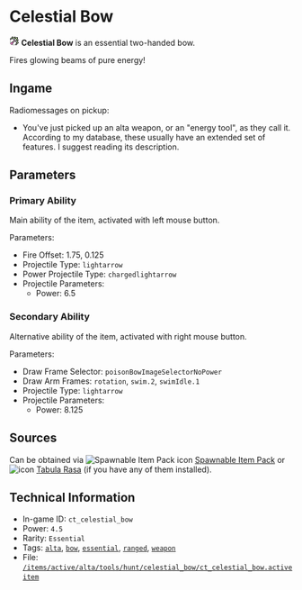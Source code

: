 # Celestial Bow

<img src="https://raw.githubusercontent.com/Ceterai/Enternia/main/items/active/alta/tools/hunt/celestial_bow/icon.png" alt="Celestial Bow icon" loading="lazy" width="auto" height="16px"/> **Celestial Bow** is an essential two-handed bow.

Fires glowing beams of pure energy!

## Ingame

Radiomessages on pickup:

- You've just picked up an alta weapon, or an "energy tool", as they call it. According to my database, these usually have an extended set of features. I suggest reading its description.

## Parameters

### Primary Ability

Main ability of the item, activated with left mouse button.

Parameters:

- Fire Offset:  1.75,  0.125
- Projectile Type: `lightarrow`
- Power Projectile Type: `chargedlightarrow`
- Projectile Parameters:
  - Power: 6.5

### Secondary Ability

Alternative ability of the item, activated with right mouse button.

Parameters:

- Draw Frame Selector: `poisonBowImageSelectorNoPower`
- Draw Arm Frames:  `rotation`,  `swim.2`,  `swimIdle.1`
- Projectile Type: `lightarrow`
- Projectile Parameters:
  - Power: 8.125

## Sources

Can be obtained via <img src="https://raw.githubusercontent.com/Silverfeelin/Starbound-SpawnableItemPack/master/interface/sip/iconSmall.png" alt="Spawnable Item Pack icon" width="18" height="14"/> [Spawnable Item Pack](https://steamcommunity.com/sharedfiles/filedetails/?id=733665104) or <img src="https://steamuserimages-a.akamaihd.net/ugc/263843960696222713/3EC9A7C005541F7D577EBCB8C5736B4EFC9973D6/" alt="icon" width="8" height="12"/> [Tabula Rasa](https://community.playstarbound.com/resources/the-tabula-rasa.3222/) (if you have any of them installed).

## Technical Information

- In-game ID: `ct_celestial_bow`
- Power: `4.5`
- Rarity: `Essential`
- Tags: [`alta`](https://ceterai.github.io/MyEnternia/Wiki/Tags/Alta), [`bow`](https://ceterai.github.io/MyEnternia/Wiki/Tags/Bow), [`essential`](https://ceterai.github.io/MyEnternia/Wiki/Tags/Essential), [`ranged`](https://ceterai.github.io/MyEnternia/Wiki/Tags/Ranged), [`weapon`](https://ceterai.github.io/MyEnternia/Wiki/Tags/Weapon)
- File: [`/items/active/alta/tools/hunt/celestial_bow/ct_celestial_bow.activeitem`](https://github.com/Ceterai/Enternia/blob/main/items/active/alta/tools/hunt/celestial_bow/ct_celestial_bow.activeitem)
